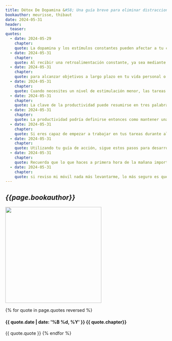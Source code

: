 ```yaml
---
title: Détox De Dopamina &#58; Una guía breve para eliminar distracciones y entrenar tu mente para hacer lo difícil (Colección Productividad nº 1) (Spanish Edition)
bookauthor: meurisse, thibaut 
date: 2024-05-31
header:
  teaser: 
quotes:
  - date: 2024-05-29
    chapter: 
    quote: La dopamina y los estímulos constantes pueden afectar a tu capacidad de pensamiento a largo plazo Los estudios demuestran que uno de los mejores predictores del éxito es la capacidad de pensar a largo plazo. Aquellos que se centran repetidamente en el lugar en el que quieren estar en el futuro, toman mejores decisiones en el presente. Tienden a comer alimentos más saludables, a ser más productivos en el trabajo y a ahorrar e invertir más dinero que otros.
  - date: 2024-05-31
    chapter: 
    quote: Al recibir una retroalimentación constante, ya sea mediante “me gusta”, comentarios o respuestas inmediatas a nuestros mensajes, nos condicionamos a nosotros mismos a esperar resultados rápidos en todo lo que hacemos. Y esta sensación se refuerza con anuncios que nos prometen estrategias para ayudarnos a “enriquecernos rápido” y mediante sesgos cognitivos (por ejemplo, solo nos enteramos de los youtubers más ricos y famosos, y no de aquellos que fracasan).
  - date: 2024-05-31
    chapter: 
    quote: para alcanzar objetivos a largo plazo en tu vida personal o profesional, debes recuperar el control de tu atención y reprogramar tu cerebro para enfocarte en el largo plazo. Para ello, debería empezar por alejarte de las actividades que suponen un exceso de estímulos. Aquí
  - date: 2024-05-31
    chapter: 
    quote: Cuando necesites un nivel de estimulación menor, las tareas que antes parecían difíciles, aburridas o tediosas serán más atractivas—y te será más fácil enfrentarte a ellas.
  - date: 2024-05-31
    chapter: 
    quote: La clave de la productividad puede resumirse en tres palabras&#58; Concentración, Constancia e Impacto.
  - date: 2024-05-31
    chapter: 
    quote: La productividad podría definirse entonces como mantener una concentración constante en tus tareas con más impacto.
  - date: 2024-05-31
    chapter: 
    quote: Si eres capaz de empezar a trabajar en tus tareas durante algunos minutos, probablemente generarás la suficiente inercia como para continuar. Incluso podrías entrar en un “estado de flujo” (acuñado por el psicólogo Mihály Csíkszentmihályi, el “estado de flujo” es un estado mental en el que estás tan inmerso en una actividad que tu concentración aumenta considerablemente, al tiempo que experimentas una sensación subyacente de alegría).
  - date: 2024-05-31
    chapter: 
    quote: Utilizando tu guía de acción, sigue estos pasos para desarrollar una concentración aguda&#58; Decide en qué momento te centrarás en tus tareas clave. A continuación, asegúrate de estar en el mismo lugar cada día mientras realices esas tareas. Elige un desencadenante específico que te indique el inicio de tu rutina matutina. Simplemente empieza. Si trabajas en tus tareas durante algunos minutos, será más fácil que entres en estado de flujo y sigas trabajando más tiempo. Elimina todas las distracciones (notificación del móvil, Internet, etc.) y Por último, trabaja sin interrupciones. Procura completar sesiones de trabajo sin interrupciones de cuarenta y cinco minutos.
  - date: 2024-05-31
    chapter: 
    quote: Recuerda que lo que haces a primera hora de la mañana importa más de lo que crees. Una sola y pequeña decisión puede tener un efecto drástico en la productividad de tu día.
  - date: 2024-05-31
    chapter: 
    quote: si reviso mi móvil nada más levantarme, lo más seguro es que acabe saltando de una actividad estimulante a otra. Entraré en Facebook y puede que conteste a un mensaje. Este mensaje podría recordarme algo que debo hacer o darme una idea. De repente, mi mente estará agitada y me ofrecerá múltiples buenas razones para no escribir esta mañana.
---
```

## *{{page.bookauthor}}*

<img width="300" src="{{ page.header.teaser }}"/>

{% for quote in page.quotes reversed %}
#### {{ quote.date | date: '%B %d, %Y' }} {{ quote.chapter}}
{{ quote.quote }}
{% endfor %}
